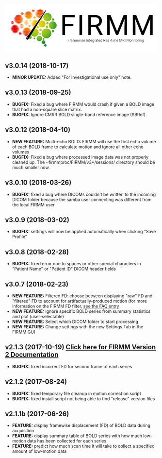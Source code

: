 ![Logo](img/FirmmLogo.png)

## v3.0.14 (2018-10-17)
* **MINOR UPDATE:** Added "For investigational use only" note.

## v3.0.13 (2018-09-25)
* **BUGFIX:** Fixed a bug where FIRMM would crash if given a BOLD image that had a non-square slice matrix.
* **BUGFIX:** Ignore CMRR BOLD single-band reference image (SBRef).

## v3.0.12 (2018-04-10)
* **NEW FEATURE:** Multi-echo BOLD: FIRMM will use the first echo volume of each BOLD frame to calculate motion and ignore all other echo volumes
* **BUGFIX:** Fixed a bug where processed image data was not properly cleaned up. The ~firmmproc/FIRMM/v3*/sessions/ directory should be much smaller now.

## v3.0.10 (2018-03-26)
* **BUGFIX:** fixed a bug where DICOMs couldn't be written to the incoming DICOM folder because the samba user connecting was different from the local FIRMM user

## v3.0.9 (2018-03-02)
* **BUGFIX:** settings will now be applied automatically when clicking "Save Profile"

## v3.0.8 (2018-02-28)
* **BUGFIX:** fixed error due to spaces or other special characters in "Patient Name" or "Patient ID" DICOM header fields

## v3.0.7 (2018-02-23)
* **NEW FEATURE:** Filtered FD: choose between displaying "raw" FD and "filtered" FD to account for artifactually-produced motion (for more information on the FIRMM FD filter, [see the FAQ entry](FAQ.md#what-is-the-firmm-fd-filter)
* **NEW FEATURE:** Ignore specific BOLD series from summary statistics and plot (user-selectable)
* **NEW FEATURE:** Select which DICOM folder to start processing
* **NEW FEATURE:** Change settings with the new Settings Tab in the FIRMM GUI

## v2.1.3 (2017-10-19) [Click here for FIRMM Version 2 Documentation](http://firmm.readthedocs.io/en/2.1.3/)
* **BUGFIX:** fixed incorrect FD for second frame of each series

## v2.1.2 (2017-08-24)
* **BUGFIX:** fixed temporary file cleanup in motion correction script
* **BUGFIX:** fixed install script not being able to find "release" version files

## v2.1.1b (2017-06-26)
* **FEATURE:** display framewise displacement (FD) of BOLD data during acquisition
* **FEATURE:** display summary table of BOLD series with how much low-motion data has been collected for each series
* **FEATURE:** predict how much scan time it will take to collect a specified amount of low-motion data
